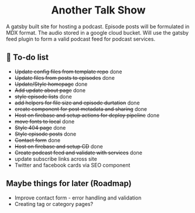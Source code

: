 <h1 align="center">
Another Talk Show
</h1>
<p>A gatsby built site for hosting a podcast. Episode posts will be formulated in MDX format. The audio stored in a google cloud bucket. Will use the gatsby feed plugin to form a valid podcast feed for podcast services.</p>

## 🚀 To-do list

- ~~Update config files from template repo~~ done
- ~~Update files from posts to episodes~~ done
- ~~Update/Style homepage~~ done
- ~~Add update about page~~ done
- ~~style episode lists~~ done
- ~~add helpers for file size and episode durtation~~ done
- ~~create component for post metadata and sharing~~ done
- ~~Host on firebase and setup actions for deploy pipeline~~ done
- ~~move fonts to local~~ done
- ~~Style 404 page~~ done
- ~~Style episode posts~~ done
- ~~Contact form~~ done
- ~~Host on firebase and setup CD~~ done
- ~~Create podcast feed and validate with services~~ done
- update subscribe links across site
- Twitter and facebook cards via SEO component

## Maybe things for later (Roadmap)

- Improve contact form - error handling and validation
- Creating tag or category pages?
